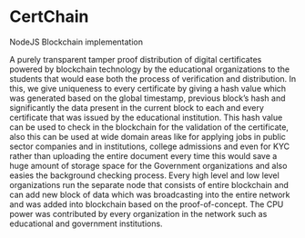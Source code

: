 # CertChain
NodeJS Blockchain implementation

A purely transparent tamper proof distribution of digital certificates powered by blockchain technology by the educational organizations to the students that would ease both the process of verification and distribution. In this, we give uniqueness to every certificate by giving a hash value which was generated based on the global timestamp, previous block’s hash and significantly the data present in the current block to each and every certificate that was issued by the educational institution. This hash value can be used to check in the blockchain for the validation of the certificate, also this can be used at wide domain areas like for applying jobs in public sector companies and in institutions, college admissions and even for KYC rather than uploading the entire document every time this would save a huge amount of storage space for the Government organizations and also easies the background checking process. Every high level and low level organizations run the separate node that consists of entire blockchain and can add new block of data which was broadcasting into the entire network and was added into blockchain based on the proof-of-concept. The CPU power was contributed by every organization in the network such as educational and government institutions.
